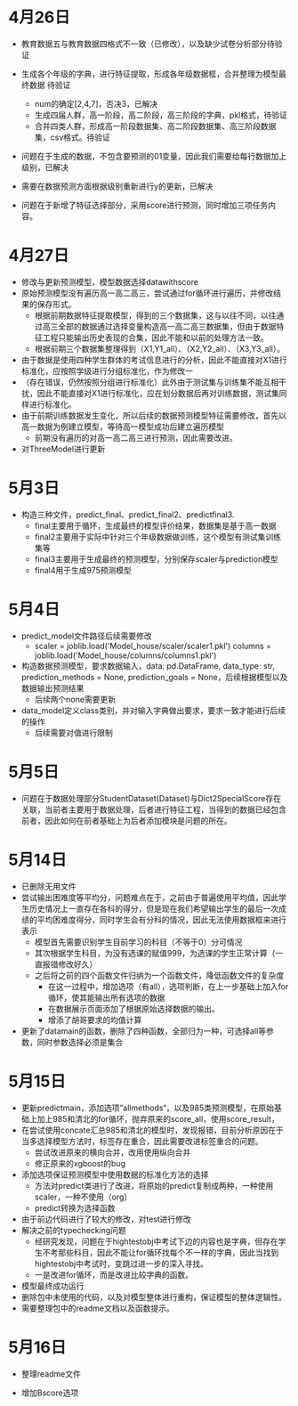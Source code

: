 # 4月26日
- 教育数据五与教育数据四格式不一致（已修改），以及缺少试卷分析部分待验证
- 生成各个年级的字典，进行特征提取，形成各年级数据框，合并整理为模型最终数据 待验证
	- num的确定[2,4,7]，否决3，已解决
	- 生成四届人群，高一阶段，高二阶段，高三阶段的字典，pkl格式，待验证
	- 合并四类人群，形成高一阶段数据集、高二阶段数据集、高三阶段数据集，csv格式。待验证
- 问题在于生成的数据，不包含要预测的01变量，因此我们需要给每行数据加上级别，已解决
- 需要在数据预测方面根据级别重新进行y的更新，已解决

- 问题在于新增了特征选择部分，采用score进行预测，同时增加三项任务内容。
# 4月27日
- 修改与更新预测模型，模型数据选择datawithscore
- 原始预测模型没有遍历高一高二高三，尝试通过for循环进行遍历，并修改结果的保存形式。
	- 根据前期数据特征提取模型，得到的三个数据集，这与以往不同，以往通过高三全部的数据通过选择变量构造高一高二高三数据集，但由于数据特征工程只能输出历史表现的合集，因此不能和以前的处理方法一致。
	- 根据前期三个数据集整理得到（X1,Y1_all）、（X2,Y2_all）、（X3,Y3_all）。
- 由于数据是使用四种学生群体的考试信息进行的分析，因此不能直接对X1进行标准化，应按照学级进行分组标准化，作为修改一
- （存在错误，仍然按照分组进行标准化）此外由于测试集与训练集不能互相干扰，因此不能直接对X1进行标准化，应在划分数据后再对训练数据，测试集同样进行标准化。
- 由于前期训练数据发生变化，所以后续的数据预测模型特征需要修改，首先以高一数据为例建立模型，等待高一模型成功后建立遍历模型
	- 前期没有遍历的对高一高二高三进行预测，因此需要改进。
- 对ThreeModel进行更新
# 5月3日
- 构造三种文件，predict_final、predict_final2、predictfinal3.
	- final主要用于循环，生成最终的模型评价结果，数据集是基于高一数据
	- final2主要用于实际中针对三个年级数据做训练，这个模型有测试集训练集等
	- final3主要用于生成最终的预测模型，分别保存scaler与prediction模型
	- final4用于生成975预测模型
# 5月4日

- predict_model文件路径后续需要修改
	- scaler = joblib.load('Model_house/scaler/scaler1.pkl')  columns = joblib.load('Model_house/columns/columns1.pkl')
- 构造数据预测模型，要求数据输入，data: pd.DataFrame, data_type: str, prediction_methods = None, prediction_goals = None，后续根据模型以及数据输出预测结果
	- 后续两个none需要更新
- data_model定义class类别，并对输入字典做出要求，要求一致才能进行后续的操作
	- 后续需要对值进行限制
# 5月5日
- 问题在于数据处理部分StudentDataset(Dataset)与Dict2SpecialScore存在关联，当前者主要用于数据处理，后者进行特征工程，当得到的数据已经包含前者，因此如何在前者基础上为后者添加模块是问题的所在。

# 5月14日
- 已删除无用文件
- 尝试输出困难度等平均分，问题难点在于，之前由于普遍使用平均值，因此学生历史情况上一直存在各科的得分，但是现在我们希望输出学生的最后一次成绩的平均困难度得分，同时学生会有分科的情况，因此无法使用数据框来进行表示
	- 模型首先需要识别学生目前学习的科目（不等于0）分可情况
	- 其次根据学生科目，为没有选课的赋值999，为选课的学生正常计算（一直报错修改好久）
	- 之后将之前的四个函数文件归纳为一个函数文件，降低函数文件的复杂度
		- 在这一过程中，增加选项（有all），选项判断，在上一步基础上加入for循环，使其能输出所有选项的数据
		- 在数据展示页面添加了根据原始选择数据的输出。
		- 增添了胡哥要求的均值计算
- 更新了datamain的函数，删除了四种函数，全部归为一种，可选择all等参数，同时参数选择必须是集合
# 5月15日
- 更新predictmain，添加选项”allmethods“，以及985类预测模型，在原始基础上加上985和清北的for循环，抛弃原来的score_all，使用score_result，
- 在尝试使用concate汇总985和清北的模型时，发现报错，目前分析原因在于当多选择模型方法时，标签存在重合，因此需要改进标签重合的问题。
	- 尝试改进原来的横向合并，改用使用纵向合并
	- 修正原来的xgboost的bug
- 添加选项保证预测模型中使用数据的标准化方法的选择
	- 方法对predict类进行了改进，将原始的predict复制成两种，一种使用scaler，一种不使用（org）
	- predict转换为选择函数
- 由于前边代码进行了较大的修改，对test进行修改
- 解决之前的typechecking问题
	- 经研究发现，问题在于hightestobj中考试下边的内容也是字典，但存在学生不考那些科目，因此不能让for循环找每个不一样的字典，因此当找到hightestobj中考试时，变跳过进一步的深入寻找。
	- 一是改进for循环，而是改进比较字典的函数。
- 模型最终成功运行
- 删除包中未使用的代码，以及对模型整体进行重构，保证模型的整体逻辑性。
- 需要整理包中的readme文档以及函数提示。

# 5月16日
- 整理readme文件
	
- 增加Bscore选项